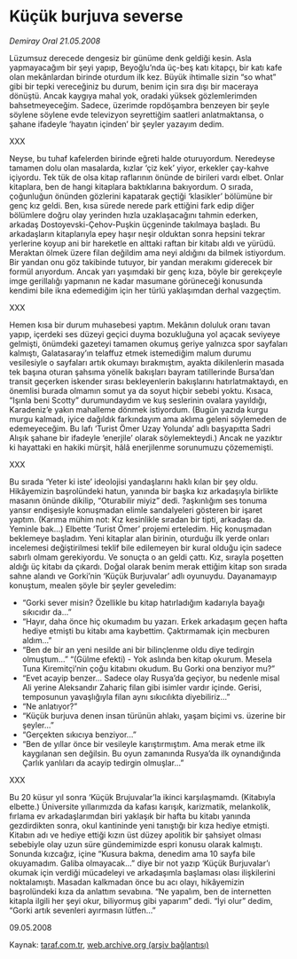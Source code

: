 # Küçük burjuva severse

*Demiray Oral 21.05.2008*

<div class="yazi">Lüzumsuz derecede dengesiz bir günüme denk geldiği kesin. Asla yapmayacağım bir şeyi yapıp, Beyoğlu’nda üç-beş katı kitapçı, bir katı kafe olan mekânlardan birinde oturdum ilk kez. Büyük ihtimalle sizin “so what” gibi bir tepki vereceğiniz bu durum, benim için sıra dışı bir maceraya dönüştü. Ancak kaygıya mahal yok, oradaki yüksek gözlemlerimden bahsetmeyeceğim. Sadece, üzerimde ropdöşambra benzeyen bir şeyle söylene söylene evde televizyon seyrettiğim saatleri anlatmaktansa, o şahane ifadeyle ‘hayatın içinden’ bir şeyler yazayım dedim.

XXX

Neyse, bu tuhaf kafelerden birinde eğreti halde oturuyordum. Neredeyse tamamen dolu olan masalarda, kızlar ‘çiz kek’ yiyor, erkekler çay-kahve içiyordu. Tek tük de olsa kitap raflarının önünde de birileri vardı elbet. Onlar kitaplara, ben de hangi kitaplara baktıklarına bakıyordum. O sırada, çoğunluğun önünden gözlerini kapatarak geçtiği ‘klasikler’ bölümüne bir genç kız geldi. Ben, kısa sürede nerede park ettiğini fark edip diğer bölümlere doğru olay yerinden hızla uzaklaşacağını tahmin ederken, arkadaş Dostoyevski-Çehov-Puşkin üçgeninde takılmaya başladı. Bu arkadaşların kitaplarıyla epey haşır neşir olduktan sonra hepsini tekrar yerlerine koyup ani bir hareketle en alttaki raftan bir kitabı aldı ve yürüdü. Meraktan ölmek üzere filan değildim ama neyi aldığını da bilmek istiyordum. Bir yandan onu göz takibinde tutuyor, bir yandan merakımı giderecek bir formül arıyordum. Ancak yarı yaşımdaki bir genç kıza, böyle bir gerekçeyle imge gerillalığı yapmanın ne kadar masumane görüneceği konusunda kendimi bile ikna edemediğim için her türlü yaklaşımdan derhal vazgeçtim. 

XXX

Hemen kısa bir durum muhasebesi yaptım. Mekânın doluluk oranı tavan yapıp, içerdeki ses düzeyi geçici duyma bozukluğuna yol açacak seviyeye gelmişti, önümdeki gazeteyi tamamen okumuş geriye yalnızca spor sayfaları kalmıştı, Galatasaray’ın telaffuz etmek istemediğim malum durumu vesilesiyle o sayfaları artık okumayı bırakmıştım, ayakta dikilenlerin masada tek başına oturan şahsıma yönelik bakışları bayram tatillerinde Bursa’dan transit geçerken iskender sırası bekleyenlerin bakışlarını hatırlatmaktaydı, en önemlisi burada olmamın somut ya da soyut hiçbir sebebi yoktu. Kısaca, “Işınla beni Scotty” durumundaydım ve kuş seslerinin ovalara yayıldığı, Karadeniz’e yakın mahalleme dönmek istiyordum. (Bugün yazıda kurgu murgu kalmadı, iyice dağıldık farkındayım ama aklıma geleni söylemeden de edemeyeceğim. Bu lafı ‘Turist Ömer Uzay Yolunda’ adlı başyapıtta Sadri Alışık şahane bir ifadeyle ‘enerjile’ olarak söylemekteydi.) Ancak ne yazıktır ki hayattaki en hakiki mürşit, hâlâ enerjilenme sorunumuzu çözememişti.

XXX

Bu sırada ‘Yeter ki iste’ ideolojisi yandaşlarını haklı kılan bir şey oldu. Hikâyemizin başrolündeki hatun, yanında bir başka kız arkadaşıyla birlikte masanın önünde dikilip, “Oturabilir miyiz” dedi. ?aşkınlığım ses tonuma yansır endişesiyle konuşmadan elimle sandalyeleri gösteren bir işaret yaptım. (Karıma mühim not: Kız kesinlikle sıradan bir tipti, arkadaşı da. Yeminle bak...)
Elbette ‘Turist Ömer’ projemi erteledim. Hiç konuşmadan beklemeye başladım. Yeni kitaplar alan birinin, oturduğu ilk yerde onları incelemesi değiştirilmesi teklif bile edilemeyen bir kural olduğu için sadece sabırlı olmam gerekiyordu. Ve sonuçta o an geldi çattı. Kız, sırayla poşetten aldığı üç kitabı da çıkardı. Doğal olarak benim merak ettiğim kitap son sırada sahne alandı ve Gorki’nin ‘Küçük Burjuvalar’ adlı oyunuydu. Dayanamayıp konuştum, mealen şöyle bir şeyler geveledim:
- “Gorki sever misin? Özellikle bu kitap hatırladığım kadarıyla bayağı sıkıcıdır da...”
- “Hayır, daha önce hiç okumadım bu yazarı. Erkek arkadaşım geçen hafta hediye etmişti bu kitabı ama kaybettim. Çaktırmamak için mecburen aldım...”
- “Ben de bir an yeni nesilde ani bir bilinçlenme oldu diye tedirgin olmuştum...”
“(Gülme efekti) - Yok aslında ben kitap okurum. Mesela Tuna Kiremitçi’nin çoğu kitabını okudum. Bu Gorki ona benziyor mu?”
- “Evet acayip benzer... Sadece olay Rusya’da geçiyor, bu nedenle misal Ali yerine Aleksandır Zahariç filan gibi isimler vardır içinde. Gerisi, temposunun yavaşlığıyla filan aynı sıkıcılıkta diyebiliriz...”
- “Ne anlatıyor?”
- “Küçük burjuva denen insan türünün ahlakı, yaşam biçimi vs. üzerine bir şeyler...”
- “Gerçekten sıkıcıya benziyor...”
- “Ben de yıllar önce bir vesileyle karıştırmıştım. Ama merak etme ilk kaygılanan sen değilsin. Bu oyun zamanında Rusya’da ilk oynandığında Çarlık yanlıları da acayip tedirgin olmuşlar...”

XXX

Bu 20 küsur yıl sonra ‘Küçük Brujuvalar’la ikinci karşılaşmamdı. (Kitabıyla elbette.) Üniversite yıllarımızda da kafası karışık, karizmatik, melankolik, fırlama ev arkadaşlarımdan biri yaklaşık bir hafta bu kitabı yanında gezdirdikten sonra, okul kantininde yeni tanıştığı bir kıza hediye etmişti. Kitabın adı ve hediye ettiği kızın üst düzey apolitik bir şahsiyet olması sebebiyle olay uzun süre gündemimizde espri konusu olarak kalmıştı. Sonunda kızcağız, içine “Kusura bakma, denedim ama 10 sayfa bile okuyamadım. Galiba olmayacak...” diye bir not yazıp ‘Küçük Burjuvalar’ı okumak için verdiği mücadeleyi ve arkadaşımla başlaması olası ilişkilerini noktalamıştı.
Masadan kalkmadan önce bu acı olayı, hikâyemizin başrolündeki kıza da anlattım sevabına.
 “Ne yapalım, ben de internetten kitapla ilgili her şeyi okur, biliyormuş gibi yaparım” dedi.
 “İyi olur” dedim, “Gorki artık sevenleri ayırmasın lütfen...”

09.05.2008</div>

Kaynak: [taraf.com.tr](m), [web.archive.org (arşiv bağlantısı)](http://web.archive.org/web/20101201091312/http://taraf.com.tr/demiray-oral/makale-kucuk-burjuva-severse.htm)
